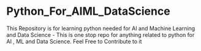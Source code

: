 # Python_For_AIML_DataScience
This Repository is for learning python needed for AI and Machine Learning and Data Science - This is one stop repo for  anything related to python for AI , ML and Data Science. Feel Free to Contribute to it 
